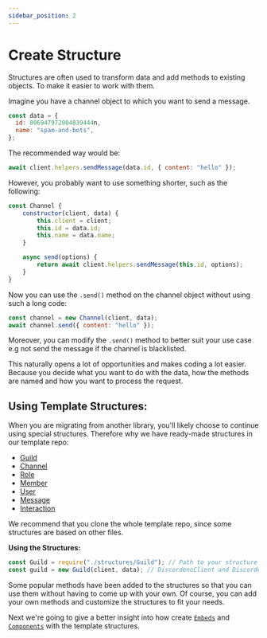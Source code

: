 ```yaml
---
sidebar_position: 2
---
```


# Create Structure

Structures are often used to transform data and add methods to existing objects. To make it easier to work with them.

Imagine you have a channel object to which you want to send a message.

```js
const data = {
  id: 806947972004839444n,
  name: "spam-and-bots",
};
```

The recommended way would be:

```js
await client.helpers.sendMessage(data.id, { content: "hello" });
```

However, you probably want to use something shorter, such as the following:

```js
const Channel {
    constructor(client, data) {
        this.client = client;
        this.id = data.id;
        this.name = data.name;
    }

    async send(options) {
        return await client.helpers.sendMessage(this.id, options);
    }
}
```

Now you can use the `.send()` method on the channel object without using such a long code:

```js
const channel = new Channel(client, data);
await channel.send({ content: "hello" });
```

Moreover, you can modify the `.send()` method to better suit your use case e.g not send the message if the channel is
blacklisted.

This naturally opens a lot of opportunities and makes coding a lot easier. Because you decide what you want to do with
the data, how the methods are named and how you want to process the request.

## Using Template Structures:

When you are migrating from another library, you'll likely choose to continue using special structures. Therefore why we
have ready-made structures in our template repo:

- [Guild](https://github.com/discordeno/discordeno/tree/main/template/nodejs/structures/Guild.js)
- [Channel](https://github.com/discordeno/discordeno/tree/main/template/nodejs/structures/Channel.js)
- [Role](https://github.com/discordeno/discordeno/tree/main/template/nodejs/structures/Role.js)
- [Member](https://github.com/discordeno/discordeno/tree/main/template/nodejs/structures/Member.js)
- [User](https://github.com/discordeno/discordeno/tree/main/template/nodejs/structures/User.js)
- [Message](https://github.com/discordeno/discordeno/tree/main/template/nodejs/structures/Message.js)
- [Interaction](https://github.com/discordeno/discordeno/tree/main/template/nodejs/structures/Interaction.js)

We recommend that you clone the whole template repo, since some structures are based on other files.

**Using the Structures:**

```js
const Guild = require("./structures/Guild"); // Path to your structure
const guild = new Guild(client, data); // DiscordenoClient and DiscordenoPayloadData
```

Some popular methods have been added to the structures so that you can use them without having to come up with your own.
Of course, you can add your own methods and customize the structures to fit your needs.

Next we're going to give a better insight into how create [`Embeds`](embeds) and [`Components`](components) with the
template structures.
